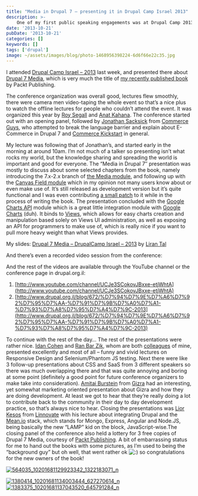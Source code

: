 ```yaml
---
title: "Media in Drupal 7 – presenting it in Drupal Camp Israel 2013"
description: >-
    One of my first public speaking engagements was at Drupal Camp 2013
date: '2013-10-21'
pubDate: '2013-10-21'
categories: []
keywords: []
tags: ['drupal']
image: ~/assets/images/blog/photo-1468956398224-6d6f66e22c35.jpg
---
```


I attended [Drupal Camp Israel – 2013](http://2013.drupal.org.il/) last week, and presented there about [Drupal 7 Media](http://www.packtpub.com/drupal-7-media/book), which is very much the title of [my recently published book](http://enginx.com/content/writing-drupal-7-media) by Packt Publishing.

The conference organization was overall good, lectures flew smoothly, there were camera men video-taping the whole event so that’s a nice plus to watch the offline lectures for people who couldn’t attend the event. It was organized this year by [Roy Segall](https://twitter.com/RoySegall) and [Anat Kahana](http://ihelp.co.il/). The conference started out with an opening panel, followed by [Jonathan Sacksick](https://twitter.com/jsacksick) from [Commerce Guys](http://commerceguys.com/), who attempted to break the language barrier and explain about E-Commerce in Drupal 7 and [Commerce Kickstart](https://drupal.org/project/commerce_kickstart) in general.

My lecture was following that of Jonathan’s, and started early in the morning at around 10am. I’m not much of a talker so presenting isn’t what rocks my world, but the knowledge sharing and spreading the world is important and good for everyone. The “Media in Drupal 7″ presentation was mostly to discuss about some selected chapters from the book, namely introducing the 7.x-2.x branch of  [the Media module](https://drupal.org/project/media), and following up with the  [Canvas Field module](https://drupal.org/project/canvas_field)  which in my opinion not many users know about or even make use of. It’s still released as development version but it’s quite functional and I was even contributing  [a small patch](https://drupal.org/node/2019887)  to it while in the process of writing the book. The presentation concluded with the  [Google Charts API](https://drupal.org/project/chart)  module which is a great little integration module with  [Google Charts](https://developers.google.com/chart/)  (duh). It binds to  [Views](http://drupal.org/project/views), which allows for easy charts creation and manipulation based solely on Views UI administration, as well as exposing an API for programmers to make use of, which is really nice if you want to pull more heavy weight than what Views provides.

My slides: [Drupal 7 Media – DrupalCamp Israel – 2013](http://www.scribd.com/doc/177129450/Drupal-7-Media-DrupalCamp-Israel-2013 "View Drupal 7 Media - DrupalCamp Israel - 2013 on Scribd") by [Liran Tal](http://www.scribd.com/liran_tal "View Liran Tal's profile on Scribd")

And there’s even a recorded video session from the conference:

And the rest of the videos are available through the YouTube channel or the conference page in drupal.org.il:

1.  [http://www.youtube.com/channel/UCJe3SCokovJBxxe-etjWhtA](http://www.youtube.com/channel/UCJe3SCokovJBxxe-etjWhtA)
2.  [http://www.drupal.org.il/blog/672/%D7%94%D7%9E%D7%A6%D7%92%D7%95%D7%AA-%D7%91%D7%9B%D7%A0%D7%A1-%D7%93%D7%A8%D7%95%D7%A4%D7%9C-2013](http://www.drupal.org.il/blog/672/%D7%94%D7%9E%D7%A6%D7%92%D7%95%D7%AA-%D7%91%D7%9B%D7%A0%D7%A1-%D7%93%D7%A8%D7%95%D7%A4%D7%9C-2013)

To continue with the rest of the day… The rest of the presentations were rather nice.  [Idan Cohen](http://idancohen.com/)  and  [Ran Bar Zik](https://twitter.com/barzik), whom are both  [colleagues](https://hpln.hp.com/)  of mine, presented excellently and most of all – funny and vivid lectures on Responsive Design and Selenium/Phantom JS testing. Next there were like 3 follow-up presentations about CSS and SaaS from 3 different speakers so there was much overlapping there and that was quite annoying and boring at some point (definitely a good point for future conference organizers to make take into consideration).  [Amitai Burstein](https://twitter.com/amitaibu)  from  [Gizra](http://www.gizra.com/)  had an interesting, yet somewhat marketing oriented presentation about Gizra and how they are doing development. At least we got to hear that they’re really doing a lot to contribute back to the community in their day to day development practice, so that’s always nice to hear. Closing the presentations was  [Lior Kesos](https://twitter.com/liorkesos)  from  [Linnovate](http://www.linnovate.net/)  with his lecture about integrating Drupal and the  [Mean.io](http://www.mean.io/)  stack, which stands for Mongo, Express, Angular and Node.JS, being basically the new “LAMP” kid on the block, JavaScript-wise.The closing panel of the conference also held a lottery for 3 free copies of Drupal 7 Media, courtesy of  [Packt Publishing](http://www.packtpub.com/). A bit of embarrassing status for me to hand out the books with some pictures, as I’m used to being the “background guy” but oh well, that went rather ok  ![:)](https://web.archive.org/web/20140625190231im_/http://enginx.com/wp-includes/images/smilies/icon_smile.gif)  so congratulations for the new owners of the book!

[![564035_10201681129923342_1322183071_n](https://web.archive.org/web/20140625190231im_/http://enginx.com/wp-content/uploads/2013/08/564035_10201681129923342_1322183071_n-300x225.jpg)](http://enginx.com/wp-content/uploads/2013/08/564035_10201681129923342_1322183071_n.jpg)

[![1380414_10201681134003444_627270614_n](https://web.archive.org/web/20140625190231im_/http://enginx.com/wp-content/uploads/2013/08/1380414_10201681134003444_627270614_n-300x225.jpg)](http://enginx.com/wp-content/uploads/2013/08/1380414_10201681134003444_627270614_n.jpg)[![1383375_10201681137043520_645791284_n](https://web.archive.org/web/20140625190231im_/http://enginx.com/wp-content/uploads/2013/08/1383375_10201681137043520_645791284_n-300x225.jpg)](http://enginx.com/wp-content/uploads/2013/08/1383375_10201681137043520_645791284_n.jpg)